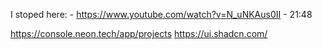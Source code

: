 I stoped here:
    - https://www.youtube.com/watch?v=N_uNKAus0II
    - 21:48

https://console.neon.tech/app/projects
https://ui.shadcn.com/